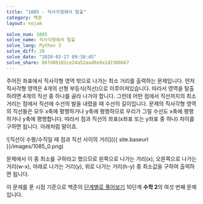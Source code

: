 ```yaml
---
title: "1085 - 직사각형에서 탈출"
category: 백준
layout: nojam

solve_num: 1085
solve_name: 직사각형에서 탈출
solve_lang: Python 3
solve_diff: 28
solve_date: "2020-03-27 09:38:45"
solve_share: 86fd88181ce24a52aad0a9a1d2300b67
---
```


주어진 좌표에서 직사각형 영역 밖으로 나가는 최소 거리를 출력하는 문제입니다. 먼저 직사각형 영역은 4개의 선형 부등식(직선)으로 이루어져있습니다. 따라서 영역을 탈출하려면 4개의 직선 중 하나를 골라 나가야 합니다. 그런데 어떤 점에서 직선까지의 최소 거리는 점에서 직선에 수선의 발을 내렸을 때 수선의 길이입니다. 문제의 직사각형 영역의 직선들은 모두 x축에 평행하거나 y축에 평행하므로 우리가 그릴 수선도 x축에 평행하거나 y축에 평행합니다. 따라서 점과 직선의 좌표(x좌표 또는 y좌표 중 하나) 차이를 구하면 됩니다. 아래처럼 말이죠.

![직선이 수평/수직일 때 점과 직선 사이의 거리]({{ site.baseurl }}/images/1085_0.png)

문제에서 이 중 최소를 구하라고 했으므로 왼쪽으로 나가는 거리(x), 오른쪽으로 나가는 거리(w-x), 아래로 나가는 거리(y), 위로 나가는 거리(h-y) 중 최소값을 구하여 출력하면 됩니다.

이 문제를 푼 시점 기준으로 백준의 [단계별로 풀어보기](http://noj.am/p/s) 10단계 **수학 2**의 여섯 번째 문제입니다.
